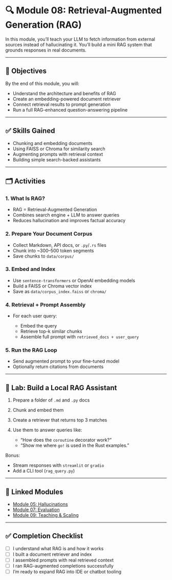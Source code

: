 # 🔍 Module 08: Retrieval-Augmented Generation (RAG)

In this module, you’ll teach your LLM to fetch information from external sources instead of hallucinating it. You’ll build a mini RAG system that grounds responses in real documents.

---

## 🎯 Objectives

By the end of this module, you will:

* Understand the architecture and benefits of RAG
* Create an embedding-powered document retriever
* Connect retrieval results to prompt generation
* Run a full RAG-enhanced question-answering pipeline

---

## ✅ Skills Gained

* Chunking and embedding documents
* Using FAISS or Chroma for similarity search
* Augmenting prompts with retrieval context
* Building simple search-backed assistants

---

## 🗂️ Activities

### 1. What Is RAG?

* RAG = Retrieval-Augmented Generation
* Combines search engine + LLM to answer queries
* Reduces hallucination and improves factual accuracy

### 2. Prepare Your Document Corpus

* Collect Markdown, API docs, or `.py`/`.rs` files
* Chunk into \~300–500 token segments
* Save chunks to `data/corpus/`

### 3. Embed and Index

* Use `sentence-transformers` or OpenAI embedding models
* Build a FAISS or Chroma vector index
* Save as `data/corpus_index.faiss` or `chroma/`

### 4. Retrieval + Prompt Assembly

* For each user query:

  * Embed the query
  * Retrieve top-k similar chunks
  * Assemble full prompt with `retrieved_docs + user_query`

### 5. Run the RAG Loop

* Send augmented prompt to your fine-tuned model
* Optionally return citations from documents

---

## 🧪 Lab: Build a Local RAG Assistant

1. Prepare a folder of `.md` and `.py` docs
2. Chunk and embed them
3. Create a retriever that returns top 3 matches
4. Use them to answer queries like:

   * “How does the `coroutine` decorator work?”
   * “Show me where `go!` is used in the Rust examples.”

Bonus:

* Stream responses with `streamlit` or `gradio`
* Add a CLI tool (`rag_query.py`)

---

## 🔗 Linked Modules

* [Module 05: Hallucinations](../05_Minimizing_Hallucinations_in_Code_Generation/README.md)
* [Module 07: Evaluation](../07_Evaluation_&_Alignment/README.md)
* [Module 09: Teaching & Scaling](../10_Teaching_&_Scaling_LLMDevelopment_in_Your_Org/README.md)

---

## ✅ Completion Checklist

* [ ] I understand what RAG is and how it works
* [ ] I built a document retriever and index
* [ ] I assembled prompts with real retrieved context
* [ ] I ran RAG-augmented completions successfully
* [ ] I’m ready to expand RAG into IDE or chatbot tooling
